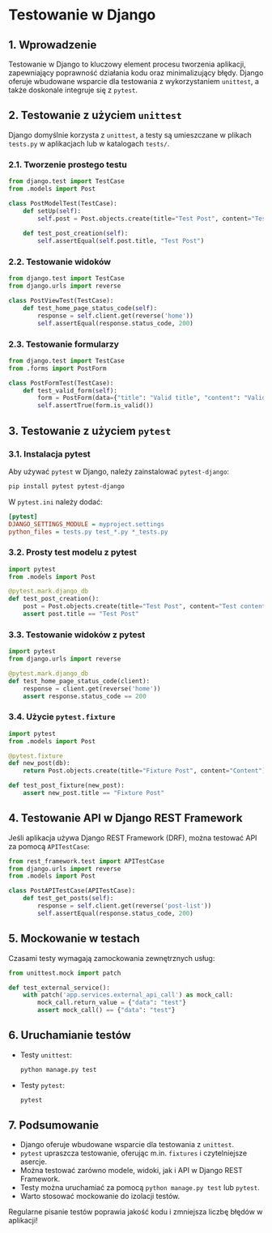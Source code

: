 # Testowanie w Django

## 1. Wprowadzenie
Testowanie w Django to kluczowy element procesu tworzenia aplikacji, zapewniający poprawność działania kodu oraz minimalizujący błędy. Django oferuje wbudowane wsparcie dla testowania z wykorzystaniem `unittest`, a także doskonale integruje się z `pytest`.

## 2. Testowanie z użyciem `unittest`
Django domyślnie korzysta z `unittest`, a testy są umieszczane w plikach `tests.py` w aplikacjach lub w katalogach `tests/`.

### 2.1. Tworzenie prostego testu
```python
from django.test import TestCase
from .models import Post

class PostModelTest(TestCase):
    def setUp(self):
        self.post = Post.objects.create(title="Test Post", content="Test content")
    
    def test_post_creation(self):
        self.assertEqual(self.post.title, "Test Post")
```

### 2.2. Testowanie widoków
```python
from django.test import TestCase
from django.urls import reverse

class PostViewTest(TestCase):
    def test_home_page_status_code(self):
        response = self.client.get(reverse('home'))
        self.assertEqual(response.status_code, 200)
```

### 2.3. Testowanie formularzy
```python
from django.test import TestCase
from .forms import PostForm

class PostFormTest(TestCase):
    def test_valid_form(self):
        form = PostForm(data={"title": "Valid title", "content": "Valid content"})
        self.assertTrue(form.is_valid())
```

## 3. Testowanie z użyciem `pytest`

### 3.1. Instalacja pytest
Aby używać `pytest` w Django, należy zainstalować `pytest-django`:
```sh
pip install pytest pytest-django
```

W `pytest.ini` należy dodać:
```ini
[pytest]
DJANGO_SETTINGS_MODULE = myproject.settings
python_files = tests.py test_*.py *_tests.py
```

### 3.2. Prosty test modelu z pytest
```python
import pytest
from .models import Post

@pytest.mark.django_db
def test_post_creation():
    post = Post.objects.create(title="Test Post", content="Test content")
    assert post.title == "Test Post"
```

### 3.3. Testowanie widoków z pytest
```python
import pytest
from django.urls import reverse

@pytest.mark.django_db
def test_home_page_status_code(client):
    response = client.get(reverse('home'))
    assert response.status_code == 200
```

### 3.4. Użycie `pytest.fixture`
```python
import pytest
from .models import Post

@pytest.fixture
def new_post(db):
    return Post.objects.create(title="Fixture Post", content="Content")

def test_post_fixture(new_post):
    assert new_post.title == "Fixture Post"
```

## 4. Testowanie API w Django REST Framework
Jeśli aplikacja używa Django REST Framework (DRF), można testować API za pomocą `APITestCase`:
```python
from rest_framework.test import APITestCase
from django.urls import reverse
from .models import Post

class PostAPITestCase(APITestCase):
    def test_get_posts(self):
        response = self.client.get(reverse('post-list'))
        self.assertEqual(response.status_code, 200)
```

## 5. Mockowanie w testach
Czasami testy wymagają zamockowania zewnętrznych usług:
```python
from unittest.mock import patch

def test_external_service():
    with patch('app.services.external_api_call') as mock_call:
        mock_call.return_value = {"data": "test"}
        assert mock_call() == {"data": "test"}
```

## 6. Uruchamianie testów
- Testy `unittest`:
  ```sh
  python manage.py test
  ```
- Testy `pytest`:
  ```sh
  pytest
  ```

## 7. Podsumowanie
- Django oferuje wbudowane wsparcie dla testowania z `unittest`.
- `pytest` upraszcza testowanie, oferując m.in. `fixtures` i czytelniejsze asercje.
- Można testować zarówno modele, widoki, jak i API w Django REST Framework.
- Testy można uruchamiać za pomocą `python manage.py test` lub `pytest`.
- Warto stosować mockowanie do izolacji testów.

Regularne pisanie testów poprawia jakość kodu i zmniejsza liczbę błędów w aplikacji!


